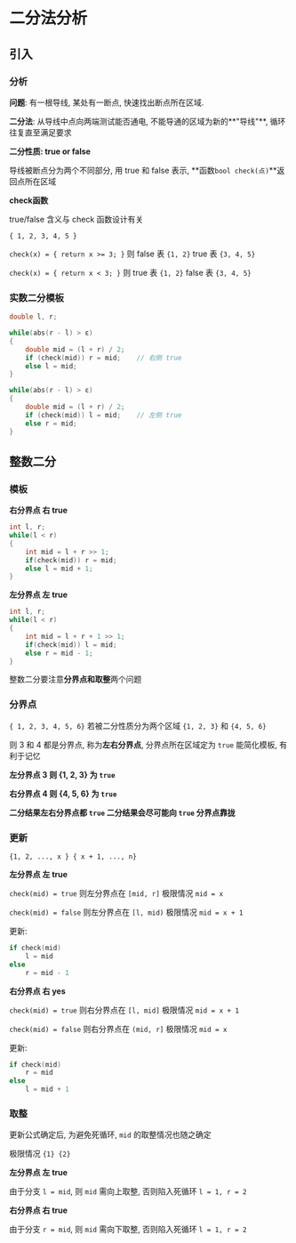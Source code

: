 # 二分法分析

## 引入

### 分析

**问题**: 有一根导线, 某处有一断点, 快速找出断点所在区域.

**二分法**: 从导线中点向两端测试能否通电, 不能导通的区域为新的**"导线"**, 循环往复直至满足要求

**二分性质: true or false**

导线被断点分为两个不同部分, 用 true 和 false 表示, **函数`bool check(点)`**返回点所在区域

**check函数**

true/false 含义与 check 函数设计有关

`{ 1, 2, 3, 4, 5 }`  

`check(x) = { return x >= 3; }` 则 false 表 `{1, 2}`  true 表 `{3, 4, 5}`

`check(x) = { return x < 3; }` 则 true 表 `{1, 2}`  false 表 `{3, 4, 5}`

### 实数二分模板

```C++
double l, r;

while(abs(r - l) > ε)
{
	double mid = (l + r) / 2;
    if (check(mid)) r = mid;	// 右侧 true	
    else l = mid;
}

while(abs(r - l) > ε)
{
	double mid = (l + r) / 2;
    if (check(mid)) l = mid;	// 左侧 true
    else r = mid;
}
```

## 整数二分

### **模板**

**右分界点 右 true**

```C++
int l, r;
while(l < r)
{
	int mid = l + r >> 1;
    if(check(mid)) r = mid;
    else l = mid + 1;
}
```

**左分界点 左 true**

```C++
int l, r;
while(l < r)
{
	int mid = l + r + 1 >> 1;
    if(check(mid)) l = mid;
    else r = mid - 1;
}
```

整数二分要注意**分界点和取整**两个问题

### 分界点

 `{ 1, 2, 3, 4, 5, 6}` 若被二分性质分为两个区域 `{1, 2, 3}` 和 `{4, 5, 6}`

则 3 和 4 都是分界点, 称为**左右分界点**, 分界点所在区域定为 `true` 能简化模板, 有利于记忆

**左分界点 3  则 {1, 2, 3} 为  `true`**

**右分界点 4  则 {4, 5, 6} 为  `true`**

**二分结果左右分界点都  `true` 二分结果会尽可能向 `true` 分界点靠拢**

### 更新

`{1, 2, ..., x } { x + 1, ..., n}`

**左分界点 左 true**

`check(mid) = true` 则左分界点在 `[mid, r]` 极限情况 `mid = x`

`check(mid) = false` 则左分界点在 `[l, mid)` 极限情况 `mid = x + 1`

更新:

```C++
if check(mid)
    l = mid
else
    r = mid - 1
```

**右分界点 右 yes**

`check(mid) = true` 则右分界点在 `[l, mid]` 极限情况 `mid = x + 1`

`check(mid) = false` 则右分界点在 `(mid, r]` 极限情况 `mid = x`

更新:

```C++
if check(mid)
    r = mid
else
    l = mid + 1
```

### 取整

更新公式确定后, 为避免死循环, `mid` 的取整情况也随之确定

极限情况 `{1} {2}`

**左分界点 左 true**

由于分支 `l = mid`, 则 `mid` 需向上取整, 否则陷入死循环 `l = 1, r = 2`

**右分界点 右 true**

由于分支 `r = mid`, 则 `mid` 需向下取整, 否则陷入死循环 `l = 1, r = 2`

